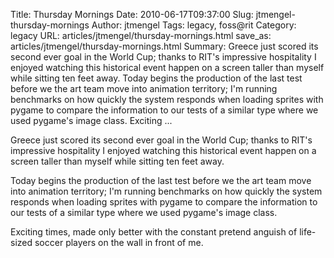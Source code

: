 Title: Thursday Mornings
Date: 2010-06-17T09:37:00
Slug: jtmengel-thursday-mornings
Author: jtmengel
Tags: legacy, foss@rit
Category: legacy
URL: articles/jtmengel/thursday-mornings.html
save_as: articles/jtmengel/thursday-mornings.html
Summary: Greece just scored its second ever goal in the World Cup; thanks to RIT's impressive hospitality I enjoyed watching this historical event happen on a screen taller than myself while sitting ten feet away.  Today begins the production of the last test before we the art team move into animation territory; I'm running benchmarks on how quickly the system responds when loading sprites with pygame to compare the information to our tests of a similar type where we used pygame's image class.  Exciting  ... 

Greece just scored its second ever goal in the World Cup; thanks to RIT's
impressive hospitality I enjoyed watching this historical event happen on a
screen taller than myself while sitting ten feet away.

Today begins the production of the last test before we the art team move into
animation territory; I'm running benchmarks on how quickly the system responds
when loading sprites with pygame to compare the information to our tests of a
similar type where we used pygame's image class.

Exciting times, made only better with the constant pretend anguish of life-
sized soccer players on the wall in front of me.


